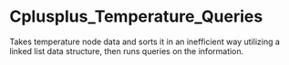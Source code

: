 # Cplusplus_Temperature_Queries
Takes temperature node data and sorts it in an inefficient way utilizing a linked list data structure, then runs queries on the information.
